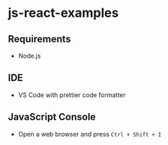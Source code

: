 # js-react-examples

## Requirements
- Node.js

## IDE

- VS Code with prettier code formatter

## JavaScript Console

- Open a web browser and press `Ctrl + Shift + I`
